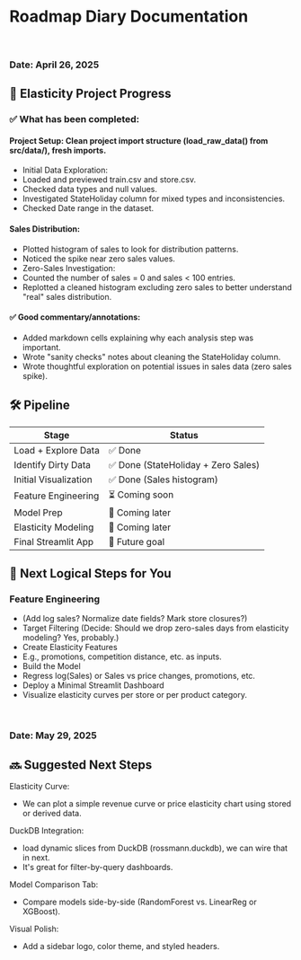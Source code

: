 # Roadmap Diary Documentation

<br>

### Date:  April 26, 2025

## 📝 Elasticity Project Progress
### ✅ What has been completed:

#### Project Setup: Clean project import structure (load_raw_data() from src/data/), fresh imports.
- Initial Data Exploration:
- Loaded and previewed train.csv and store.csv.
- Checked data types and null values.
- Investigated StateHoliday column for mixed types and inconsistencies.
- Checked Date range in the dataset.

#### Sales Distribution:
- Plotted histogram of sales to look for distribution patterns.
- Noticed the spike near zero sales values.
- Zero-Sales Investigation:
- Counted the number of sales = 0 and sales < 100 entries.
- Replotted a cleaned histogram excluding zero sales to better understand "real" sales distribution.

#### ✅ Good commentary/annotations:
- Added markdown cells explaining why each analysis step was important.
- Wrote "sanity checks" notes about cleaning the StateHoliday column.
- Wrote thoughtful exploration on potential issues in sales data (zero sales spike).

## 🛠️ Pipeline

| Stage | Status |
|------|--------|
| Load + Explore Data | ✅ Done |
| Identify Dirty Data | ✅ Done (StateHoliday + Zero Sales) |
| Initial Visualization | ✅ Done (Sales histogram) |
| Feature Engineering | ⏳ Coming soon |
| Model Prep | 🚧 Coming later |
| Elasticity Modeling | 🚧 Coming later |
| Final Streamlit App | 🚧 Future goal |

## 🎯 Next Logical Steps for You

### Feature Engineering
- (Add log sales? Normalize date fields? Mark store closures?)
- Target Filtering
(Decide: Should we drop zero-sales days from elasticity modeling? Yes, probably.)
- Create Elasticity Features
- E.g., promotions, competition distance, etc. as inputs.
- Build the Model
- Regress log(Sales) or Sales vs price changes, promotions, etc.
- Deploy a Minimal Streamlit Dashboard
- Visualize elasticity curves per store or per product category.

<br>

### Date: May 29, 2025

## 🔜 Suggested Next Steps
Elasticity Curve:
- We can plot a simple revenue curve or price elasticity chart using stored or derived data.

DuckDB Integration:
- load dynamic slices from DuckDB (rossmann.duckdb), we can wire that in next.
- It's great for filter-by-query dashboards.

Model Comparison Tab:
- Compare models side-by-side (RandomForest vs. LinearReg or XGBoost).

Visual Polish:
- Add a sidebar logo, color theme, and styled headers.